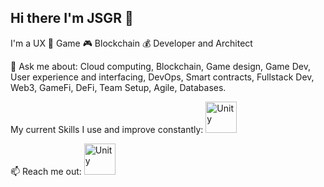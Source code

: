 ## Hi there I'm JSGR 👋

I'm a UX 👊 Game 🎮 Blockchain 💰 Developer and Architect

💬 Ask me about:
Cloud computing, Blockchain, Game design, Game Dev, User experience and interfacing, DevOps, Smart contracts, Fullstack Dev, Web3, GameFi, DeFi, Team Setup, Agile, Databases.

My current Skills I use and improve constantly:
<a href="https://www.unity.com/" target="_blank" rel="noreferrer"> <img src="https://unity3d.com/profiles/unity3d/themes/unity/images/pages/branding_trademarks/unity-masterbrand-black.png" alt="Unity" width="50"/> </a>

📫 Reach me out:
<a href="https://www.linkedin.com/" target="_blank" rel="noreferrer"> <img src="https://cdn-icons-png.flaticon.com/512/174/174857.png" alt="Unity" width="50"/> </a>

<!--
**muddokon/muddokon** is a ✨ _special_ ✨ repository because its `README.md` (this file) appears on your GitHub profile.

Here are some ideas to get you started:

- 🔭 I’m currently working on ...
- 🌱 I’m currently learning ...
- 👯 I’m looking to collaborate on ...
- 🤔 I’m looking for help with ...
- 💬 Ask me about ...
- 📫 How to reach me: ...
- 😄 Pronouns: ...
- ⚡ Fun fact: ...
-->
